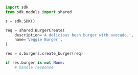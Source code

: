 <!-- Start SDK Example Usage -->


```python
import sdk
from sdk.models import shared

s = sdk.SDK()

req = shared.BurgerCreate(
    description='A delicious bean burger with avocado.',
    name='Veggie Burger',
)

res = s.burgers.create_burger(req)

if res.burger is not None:
    # handle response
```
<!-- End SDK Example Usage -->